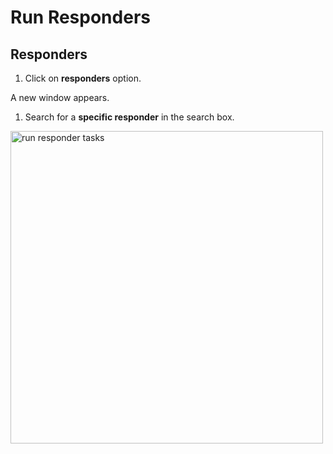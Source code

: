 # Run Responders

## Responders 

1. Click on **responders** option.

A new window appears. 

1. Search for a **specific responder** in the search box.

<img src="/thehive/images/user-guides/analyst-corner/tasks/run-responders-tasks.png" alt="run responder tasks" width="500" height="500"/>